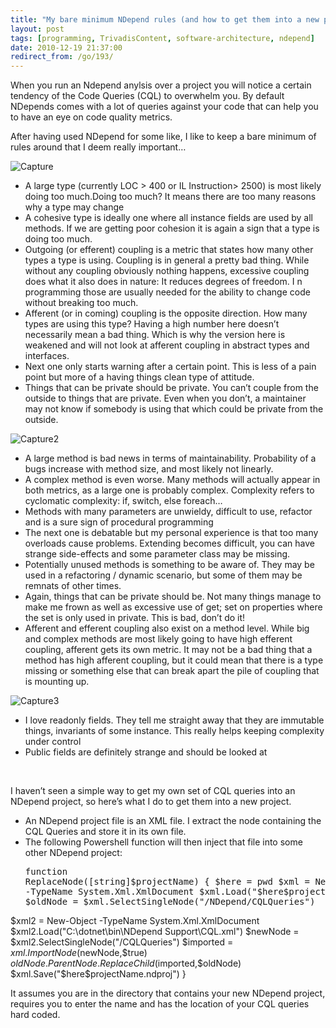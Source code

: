 ```yaml
---
title: "My bare minimum NDepend rules (and how to get them into a new project)"
layout: post
tags: [programming, TrivadisContent, software-architecture, ndepend]
date: 2010-12-19 21:37:00
redirect_from: /go/193/
---
```


When you run an Ndepend anylsis over a project you will notice a certain tendency of the Code Queries (CQL) to overwhelm you. By default NDepends comes with a lot of queries against your code that can help you to have an eye on code quality metrics.

After having used NDepend for some like, I like to keep a bare minimum of rules around that I deem really important…

![Capture](http://realfiction.net/files/Capture.png "Capture") 

*   A large type (currently LOC &gt; 400 or IL Instruction&gt; 2500) is most likely doing too much.Doing too much?
It means there are too many reasons why a type may change
*   A cohesive type is ideally one where all instance fields are used by all methods. If we are getting poor cohesion it is again a sign that a type is doing too much.
*   Outgoing (or efferent) coupling is a metric that states how many other types a type is using. Coupling is in general a pretty bad thing. While without any coupling obviously nothing happens, excessive coupling does what it also does in nature: It reduces degrees of freedom. I n programming those are usually needed for the ability to change code without breaking too much.
*   Afferent (or in coming) coupling is the opposite direction. How many types are using this type? Having a high number here doesn’t necessarily mean a bad thing. Which is why the version here is weakened and will not look at afferent coupling in abstract types and interfaces.
*   Next one only starts warning after a certain point. This is less of a pain point but more of a having things clean type of attitude.
*   Things that can be private should be private. You can’t couple from the outside to things that are private. Even when you don’t, a maintainer may not know if somebody is using that which could be private from the outside. 

![Capture2](http://realfiction.net/files/Capture2.png "Capture2") 

*   A large method is bad news in terms of maintainability. Probability of a bugs increase with method size, and most likely not linearly.
*   A complex method is even worse. Many methods will actually appear in both metrics, as a large one is probably complex. Complexity refers to cyclomatic complexity: if, switch, else foreach…
*   Methods with many parameters are unwieldy, difficult to use, refactor and is a sure sign of procedural programming
*   The next one is debatable but my personal experience is that too many overloads cause problems. Extending becomes difficult, you can have strange side-effects and some parameter class may be missing.
*   Potentially unused methods is something to be aware of. They may be used in a refactoring / dynamic scenario, but some of them may be remnats of other times.
*   Again, things that can be private should be. Not many things manage to make me frown as well as excessive use of get; set on properties where the set is only used in private. This is bad, don’t do it!
*   Afferent and efferent coupling also exist on a method level. While big and complex methods are most likely going to have high efferent coupling, afferent gets its own metric. It may not be a bad thing that a method has high afferent coupling, but it could mean that there is a type missing or something else that can break apart the pile of coupling that is mounting up. 

![Capture3](http://realfiction.net/files/Capture3.png "Capture3") 

*   I love readonly fields. They tell me straight away that they are immutable things, invariants of some instance. This really helps keeping complexity under control
*   Public fields are definitely strange and should be looked at 

&nbsp;

I haven’t seen a simple way to get my own set of CQL queries into an NDepend project, so here’s what I do to get them into a new project.

*   An NDepend project file is an XML file. I extract the node containing the CQL Queries and store it in its own file.
*   The following Powershell function will then inject that file into some other NDepend project: <div style="padding-bottom: 0px; margin: 0px; padding-left: 0px; padding-right: 0px; display: inline; float: none; padding-top: 0px" id="scid:812469c5-0cb0-4c63-8c15-c81123a09de7:5a7b9c19-23ca-47bc-b1db-44e5b14a8073" class="wlWriterEditableSmartContent"><pre name="code" class="js">function ReplaceNode([string]$projectName) {
  $here = pwd
  $xml = New-Object -TypeName System.Xml.XmlDocument
  $xml.Load("$here\$projectName.ndproj")
  $oldNode = $xml.SelectSingleNode("/NDepend/CQLQueries")

  $xml2 = New-Object -TypeName System.Xml.XmlDocument
  $xml2.Load("C:\dotnet\bin\NDepend Support\CQL.xml")
  $newNode = $xml2.SelectSingleNode("/CQLQueries")
  $imported = $xml.ImportNode($newNode,$true)
  $oldNode.ParentNode.ReplaceChild($imported,$oldNode)
  $xml.Save("$here\$projectName.ndproj")
}</pre></div>

It assumes you are in the directory that contains your new NDepend project, requires you to enter the name and has the location of your CQL queries hard coded.